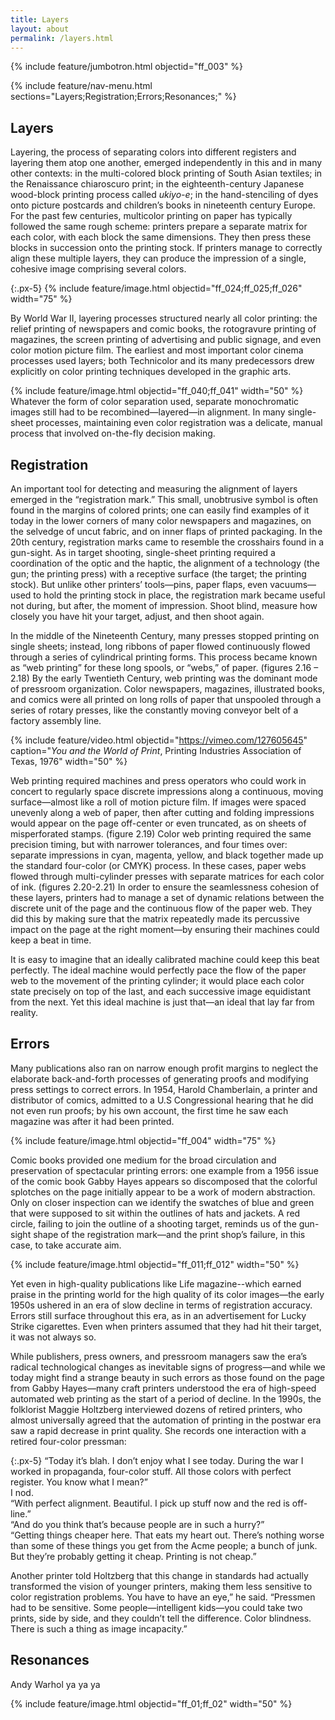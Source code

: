 ```yaml
---
title: Layers
layout: about
permalink: /layers.html
---
```


{% include feature/jumbotron.html objectid="ff_003" %} 

{% include feature/nav-menu.html sections="Layers;Registration;Errors;Resonances;" %}

## Layers
Layering, the process of separating colors into different registers and layering them atop one another, emerged independently in this and in many other contexts: in the multi-colored block printing of South Asian textiles; in the Renaissance chiaroscuro print; in the eighteenth-century Japanese wood-block printing process called *ukiyo-e*; in the hand-stenciling of dyes onto picture postcards and children’s books in nineteenth century Europe. For the past few centuries, multicolor printing on paper has typically followed the same rough scheme: printers prepare a separate matrix for each color, with each block the same dimensions. They then press these blocks in succession onto the printing stock. If printers manage to correctly align these multiple layers, they can produce the impression of a single, cohesive image comprising several colors. 

{:.px-5}
{% include feature/image.html objectid="ff_024;ff_025;ff_026" width="75" %}

By World War II, layering processes structured nearly all color printing: the relief printing of newspapers and comic books, the rotogravure printing of magazines, the screen printing of advertising and public signage, and even color motion picture film. The earliest and most important color cinema processes used layers; both Technicolor and its many predecessors drew explicitly on color printing techniques developed in the graphic arts.  

{% include feature/image.html objectid="ff_040;ff_041" width="50" %}
Whatever the form of color separation used, separate monochromatic images still had to be recombined—layered—in alignment. In many single-sheet processes, maintaining even color registration was a delicate, manual process that involved on-the-fly decision making.  
	
## Registration
An important tool for detecting and measuring the alignment of layers emerged in the “registration mark.” This small, unobtrusive symbol is often found in the margins of colored prints; one can easily find examples of it today in the lower corners of many color newspapers and magazines, on the selvedge of uncut fabric, and on inner flaps of printed packaging.  In the 20th century, registration marks came to resemble the crosshairs found in a gun-sight.  As in target shooting, single-sheet printing required a coordination of the optic and the haptic, the alignment of a technology (the gun; the printing press) with a receptive surface (the target; the printing stock). But unlike other printers’ tools—pins, paper flaps, even vacuums—used to hold the printing stock in place, the registration mark became useful not during, but after, the moment of impression. Shoot blind, measure how closely you have hit your target, adjust, and then shoot again. 

In the middle of the Nineteenth Century, many presses stopped printing on single sheets; instead, long ribbons of paper flowed continuously flowed through a series of cylindrical printing forms. This process became known as “web printing” for these long spools, or “webs,” of paper. (figures 2.16 – 2.18) By the early Twentieth Century, web printing was the dominant mode of pressroom organization.  Color newspapers, magazines, illustrated books, and comics were all printed on long rolls of paper that unspooled through a series of rotary presses, like the constantly moving conveyor belt of a factory assembly line.

{% include feature/video.html objectid="https://vimeo.com/127605645" caption="*You and the World of Print*, Printing Industries Association of Texas, 1976" width="50" %}

Web printing required machines and press operators who could work in concert to regularly space discrete impressions along a continuous, moving surface—almost like a roll of motion picture film. If images were spaced unevenly along a web of paper, then after cutting and folding impressions would appear on the page off-center or even truncated, as on sheets of misperforated stamps. (figure 2.19) Color web printing required the same precision timing, but with narrower tolerances, and four times over: separate impressions in cyan, magenta, yellow, and black together made up the standard four-color (or CMYK) process.  In these cases, paper webs flowed through multi-cylinder presses with separate matrices for each color of ink. (figures 2.20-2.21) In order to ensure the seamlessness cohesion of these layers, printers had to manage a set of dynamic relations between the discrete unit of the page and the continuous flow of the paper web. They did this by making sure that the matrix repeatedly made its percussive impact on the page at the right moment—by ensuring their machines could keep a beat in time. 

It is easy to imagine that an ideally calibrated machine could keep this beat perfectly. The ideal machine would perfectly pace the flow of the paper web to the movement of the printing cylinder; it would place each color state precisely on top of the last, and each successive image equidistant from the next. Yet this ideal machine is just that—an ideal that lay far from reality.

## Errors
Many publications also ran on narrow enough profit margins to neglect the elaborate back-and-forth processes of generating proofs and modifying press settings to correct errors. In 1954, Harold Chamberlain, a printer and distributor of comics, admitted to a U.S Congressional hearing that he did not even run proofs; by his own account, the first time he saw each magazine was after it had been printed.  

{% include feature/image.html objectid="ff_004" width="75" %}

Comic books provided one medium for the broad circulation and preservation of spectacular printing errors: one example from a 1956 issue of the comic book Gabby Hayes appears so discomposed that the colorful splotches on the page initially appear to be a work of modern abstraction. Only on closer inspection can we identify the swatches of blue and green that were supposed to sit within the outlines of hats and jackets. A red circle, failing to join the outline of a shooting target, reminds us of the gun-sight shape of the registration mark—and the print shop’s failure, in this case, to take accurate aim. 

{% include feature/image.html objectid="ff_011;ff_012" width="50" %}

Yet even in high-quality publications like Life magazine--which earned praise in the printing world for the high quality of its color images—the early 1950s ushered in an era of slow decline in terms of registration accuracy. Errors still surface throughout this era, as in an advertisement for Lucky Strike cigarettes. Even when printers assumed that they had hit their target, it was not always so. 

While publishers, press owners, and pressroom managers saw the era’s radical technological changes as inevitable signs of progress—and while we today might find a strange beauty in such errors as those found on the page from Gabby Hayes—many craft printers understood the era of high-speed automated web printing as the start of a period of decline. In the 1990s, the folklorist Maggie Holtzberg interviewed dozens of retired printers, who almost universally agreed that the automation of printing in the postwar era saw a rapid decrease in print quality. She records one interaction with a retired four-color pressman:
	
{:.px-5}
“Today it’s blah. I don’t enjoy what I see today. During the war I worked in propaganda, four-color stuff. All those colors with perfect register. You know what I mean?”<br>
I nod.<br>
“With perfect alignment. Beautiful. I pick up stuff now and the red is off-line.”<br>
“And do you think that’s because people are in such a hurry?”<br>
“Getting things cheaper here. That eats my heart out. There’s nothing worse than some of these things you get from the Acme people; a bunch of junk. But they’re probably getting it cheap. Printing is not cheap.” 

Another printer told Holtzberg that this change in standards had actually transformed the vision of younger printers, making them less sensitive to color registration problems. You have to have an eye,” he said. “Pressmen had to be sensitive. Some people—intelligent kids—you could take two prints, side by side, and they couldn’t tell the difference. Color blindness. There is such a thing as image incapacity.” 

## Resonances

Andy Warhol ya ya ya 

{% include feature/image.html objectid="ff_01;ff_02" width="50" %}




